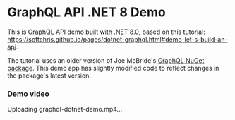 # GraphQL API .NET 8 Demo
This is GraphQL API demo built with .NET 8.0, based on this tutorial: https://softchris.github.io/pages/dotnet-graphql.html#demo-let-s-build-an-api.

The tutorial uses an older version of Joe McBride's [GraphQL NuGet package](https://www.nuget.org/packages/GraphQL/7.8.0). This demo app has slightly modified code to reflect changes in the package's latest version. 

### Demo video
Uploading graphql-dotnet-demo.mp4…

